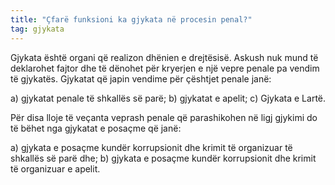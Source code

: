 ```yaml
---
title: "Çfarë funksioni ka gjykata në procesin penal?"
tag: gjykata
---
```


Gjykata është organi që realizon dhënien e drejtësisë. Askush nuk mund të deklarohet fajtor dhe të dënohet për kryerjen e një vepre penale pa vendim të gjykatës. Gjykatat që japin vendime për çështjet penale janë: 

a) gjykatat penale të shkallës së parë; 
b) gjykatat e apelit; 
c) Gjykata e Lartë.

Për disa lloje të veçanta veprash penale që parashikohen në ligj gjykimi do të bëhet nga gjykatat e posaçme që janë: 

a) gjykata e posaçme kundër korrupsionit dhe krimit të organizuar të shkallës së parë dhe; 
b) gjykata e posaçme kundër korrupsionit dhe krimit të organizuar e apelit.

